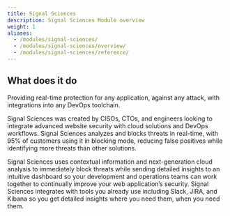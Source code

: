 ```yaml
---
title: Signal Sciences
description: Signal Sciences Module overview
weight: 1
aliases:
  - /modules/signal-sciences/
  - /modules/signal-sciences/overview/
  - /modules/signal-sciences/reference/
---
```


## What does it do

Providing real-time protection for any application, against any attack, with integrations into any DevOps toolchain.

Signal Sciences was created by CISOs, CTOs, and engineers looking to integrate advanced website security with cloud solutions and DevOps workflows. Signal Sciences analyzes and blocks threats in real-time, with 95% of customers using it in blocking mode, reducing false positives while identifying more threats than other solutions.

Signal Sciences uses contextual information and next-generation cloud analysis to immediately block threats while sending detailed insights to an intuitive dashboard so your development and operations teams can work together to continually improve your web application’s security. Signal Sciences integrates with tools you already use including Slack, JIRA, and Kibana so you get detailed insights where you need them, when you need them.